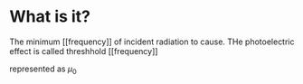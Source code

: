 # What is it?
The minimum [[frequency]] of incident radiation to cause. THe photoelectric effect is called threshhold [[frequency]]

represented as $\mu_0$
